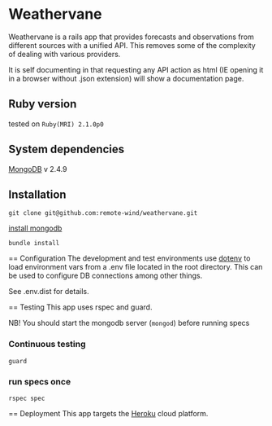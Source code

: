 # Weathervane

Weathervane is a rails app that provides forecasts and observations from different sources with a unified API.
This removes some of the complexity of dealing with various providers.

It is self documenting in that requesting any API action as html (IE opening it in a browser without .json extension)
will show a documentation page.

## Ruby version
tested on `Ruby(MRI) 2.1.0p0`


## System dependencies
[MongoDB](https://www.mongodb.org/) v 2.4.9

## Installation

```
git clone git@github.com:remote-wind/weathervane.git
```
[install mongodb](http://docs.mongodb.org/manual/)
```
bundle install
```

== Configuration
The development and test environments use [dotenv](https://github.com/bkeepers/dotenv) to load environment vars from a
.env file located in the root directory. This can be used to configure DB connections among other things.

See .env.dist for details.

== Testing
This app uses rspec and guard.

NB! You should start the mongodb server (`mongod`) before running specs

### Continuous testing
```
guard
```
### run specs once
```
rspec spec
```

== Deployment
This app targets the [Heroku](https://www.heroku.com/) cloud platform.